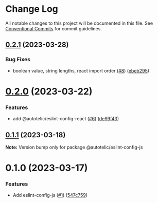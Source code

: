 # Change Log

All notable changes to this project will be documented in this file.
See [Conventional Commits](https://conventionalcommits.org) for commit guidelines.

## [0.2.1](https://github.com/autotelic/lint-configs/compare/v0.2.0...v0.2.1) (2023-03-28)


### Bug Fixes

* boolean value, string lengths, react import order ([#8](https://github.com/autotelic/lint-configs/issues/8)) ([ebeb295](https://github.com/autotelic/lint-configs/commit/ebeb2952a8035a5cc759e69692e4d65bc0b0410d))





# [0.2.0](https://github.com/autotelic/lint-configs/compare/v0.1.1...v0.2.0) (2023-03-22)


### Features

* add @autotelic/eslint-config-react ([#6](https://github.com/autotelic/lint-configs/issues/6)) ([de99f43](https://github.com/autotelic/lint-configs/commit/de99f4323ae8f5e4c557332b8ace9404e79e2f9c))





## [0.1.1](https://github.com/autotelic/lint-configs/compare/v0.1.0...v0.1.1) (2023-03-18)

**Note:** Version bump only for package @autotelic/eslint-config-js





# 0.1.0 (2023-03-17)


### Features

* Add eslint-config-js ([#1](https://github.com/autotelic/lint-configs/issues/1)) ([547c759](https://github.com/autotelic/lint-configs/commit/547c75953b2b8bf039ef3ad76d4ec4eb2f0eee61))
